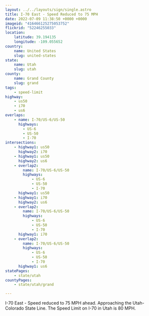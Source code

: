 ```yaml
---
layout: ../../layouts/sign/single.astro
title: I-70 East - Speed Reduced to 75 MPH
date: 2022-07-09 11:38:50 +0000 +0000
imageid: "416466125275053752"
flickrid: "52246255033"
location:
    latitude: 39.194135
    longitude: -109.055652
country:
    name: United States
    slug: united-states
state:
    name: Utah
    slug: utah
county:
    name: Grand County
    slug: grand
tags:
    - speed-limit
highway:
    - us50
    - i70
    - us6
overlaps:
    - name: I-70/US-6/US-50
      highways:
        - US-6
        - US-50
        - I-70
intersections:
    - highway1: us50
      highway2: i70
    - highway1: us50
      highway2: us6
    - overlap2:
        name: I-70/US-6/US-50
        highways:
            - US-6
            - US-50
            - I-70
      highway1: us50
    - highway1: i70
      highway2: us6
    - overlap2:
        name: I-70/US-6/US-50
        highways:
            - US-6
            - US-50
            - I-70
      highway1: i70
    - overlap2:
        name: I-70/US-6/US-50
        highways:
            - US-6
            - US-50
            - I-70
      highway1: us6
statePages:
    - state/utah
countyPages:
    - state/utah/grand

---
```

I-70 East - Speed reduced to 75 MPH ahead.  Approaching the Utah-Colorado State Line.  The Speed Limit on I-70 in Utah is 80 MPH.